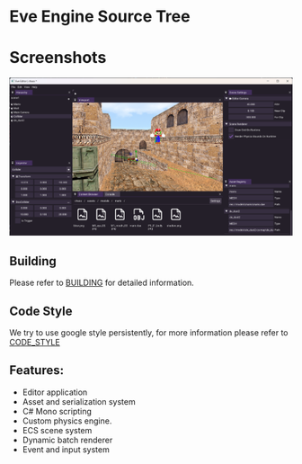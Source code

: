 # Eve Engine Source Tree

# Screenshots

![Editor](.github/editor-ss.png)

## Building
  Please refer to [BUILDING](./BUILDING.md) for detailed information.

## Code Style
  We try to use google style persistently, for more information please refer to [CODE_STYLE](./CODE_STYLE.md)

## Features:
- Editor application
- Asset and serialization system
- C# Mono scripting
- Custom physics engine.
- ECS scene system
- Dynamic batch renderer
- Event and input system
